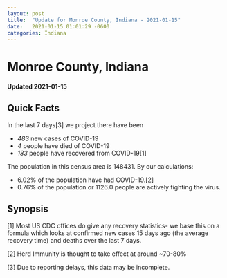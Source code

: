 ```yaml
---
layout: post
title:  "Update for Monroe County, Indiana - 2021-01-15"
date:   2021-01-15 01:01:29 -0600
categories: Indiana
---
```


# Monroe County, Indiana
#### Updated 2021-01-15

## Quick Facts

In the last 7 days[3] we project there have been
- *483* new cases of COVID-19
- *4* people have died of COVID-19
- *183* people have recovered from COVID-19[1]

The population in this census area is 148431. By our calculations:
- 6.02% of the population have had COVID-19.[2]
- 0.76% of the population or 1126.0 people are actively fighting the virus.

## Synopsis




[1] Most US CDC offices do give any recovery statistics- we base this on a formula which looks at confirmed new cases
15 days ago (the average recovery time) and deaths over the last 7 days.

[2] Herd Immunity is thought to take effect at around ~70-80%

[3] Due to reporting delays, this data may be incomplete.
 
    